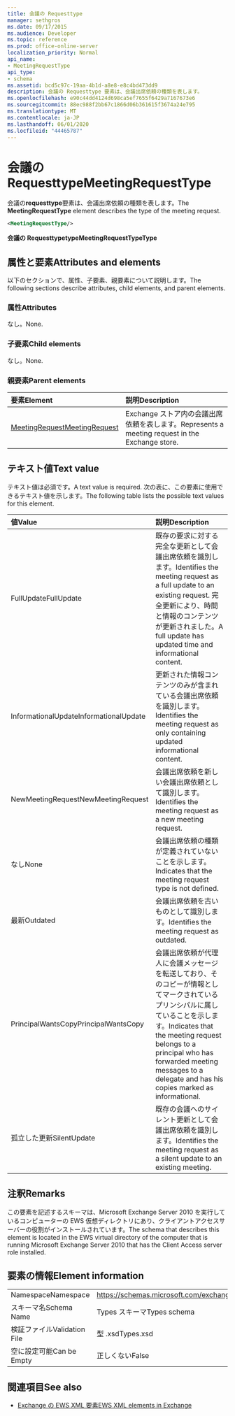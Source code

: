 ```yaml
---
title: 会議の Requesttype
manager: sethgros
ms.date: 09/17/2015
ms.audience: Developer
ms.topic: reference
ms.prod: office-online-server
localization_priority: Normal
api_name:
- MeetingRequestType
api_type:
- schema
ms.assetid: bcd5c97c-19aa-4b1d-a8e8-e8c4bd473dd9
description: 会議の Requesttype 要素は、会議出席依頼の種類を表します。
ms.openlocfilehash: e90c44dd4124d698ca5ef7655f6429a7167673e6
ms.sourcegitcommit: 88ec988f2bb67c1866d06b361615f3674a24e795
ms.translationtype: MT
ms.contentlocale: ja-JP
ms.lasthandoff: 06/01/2020
ms.locfileid: "44465787"
---
```

# <a name="meetingrequesttype"></a><span data-ttu-id="4a12c-103">会議の Requesttype</span><span class="sxs-lookup"><span data-stu-id="4a12c-103">MeetingRequestType</span></span>

<span data-ttu-id="4a12c-104">会議の**requesttype**要素は、会議出席依頼の種類を表します。</span><span class="sxs-lookup"><span data-stu-id="4a12c-104">The **MeetingRequestType** element describes the type of the meeting request.</span></span> 
  
```xml
<MeetingRequestType/>
```

 <span data-ttu-id="4a12c-105">**会議の Requesttypetype**</span><span class="sxs-lookup"><span data-stu-id="4a12c-105">**MeetingRequestTypeType**</span></span>
## <a name="attributes-and-elements"></a><span data-ttu-id="4a12c-106">属性と要素</span><span class="sxs-lookup"><span data-stu-id="4a12c-106">Attributes and elements</span></span>

<span data-ttu-id="4a12c-107">以下のセクションで、属性、子要素、親要素について説明します。</span><span class="sxs-lookup"><span data-stu-id="4a12c-107">The following sections describe attributes, child elements, and parent elements.</span></span>
  
### <a name="attributes"></a><span data-ttu-id="4a12c-108">属性</span><span class="sxs-lookup"><span data-stu-id="4a12c-108">Attributes</span></span>

<span data-ttu-id="4a12c-109">なし。</span><span class="sxs-lookup"><span data-stu-id="4a12c-109">None.</span></span>
  
### <a name="child-elements"></a><span data-ttu-id="4a12c-110">子要素</span><span class="sxs-lookup"><span data-stu-id="4a12c-110">Child elements</span></span>

<span data-ttu-id="4a12c-111">なし。</span><span class="sxs-lookup"><span data-stu-id="4a12c-111">None.</span></span>
  
### <a name="parent-elements"></a><span data-ttu-id="4a12c-112">親要素</span><span class="sxs-lookup"><span data-stu-id="4a12c-112">Parent elements</span></span>

|<span data-ttu-id="4a12c-113">**要素**</span><span class="sxs-lookup"><span data-stu-id="4a12c-113">**Element**</span></span>|<span data-ttu-id="4a12c-114">**説明**</span><span class="sxs-lookup"><span data-stu-id="4a12c-114">**Description**</span></span>|
|:-----|:-----|
|[<span data-ttu-id="4a12c-115">MeetingRequest</span><span class="sxs-lookup"><span data-stu-id="4a12c-115">MeetingRequest</span></span>](meetingrequest.md) <br/> |<span data-ttu-id="4a12c-116">Exchange ストア内の会議出席依頼を表します。</span><span class="sxs-lookup"><span data-stu-id="4a12c-116">Represents a meeting request in the Exchange store.</span></span>  <br/> |
   
## <a name="text-value"></a><span data-ttu-id="4a12c-117">テキスト値</span><span class="sxs-lookup"><span data-stu-id="4a12c-117">Text value</span></span>

<span data-ttu-id="4a12c-118">テキスト値は必須です。</span><span class="sxs-lookup"><span data-stu-id="4a12c-118">A text value is required.</span></span> <span data-ttu-id="4a12c-119">次の表に、この要素に使用できるテキスト値を示します。</span><span class="sxs-lookup"><span data-stu-id="4a12c-119">The following table lists the possible text values for this element.</span></span>
  
|<span data-ttu-id="4a12c-120">**値**</span><span class="sxs-lookup"><span data-stu-id="4a12c-120">**Value**</span></span>|<span data-ttu-id="4a12c-121">**説明**</span><span class="sxs-lookup"><span data-stu-id="4a12c-121">**Description**</span></span>|
|:-----|:-----|
|<span data-ttu-id="4a12c-122">FullUpdate</span><span class="sxs-lookup"><span data-stu-id="4a12c-122">FullUpdate</span></span>  <br/> |<span data-ttu-id="4a12c-123">既存の要求に対する完全な更新として会議出席依頼を識別します。</span><span class="sxs-lookup"><span data-stu-id="4a12c-123">Identifies the meeting request as a full update to an existing request.</span></span> <span data-ttu-id="4a12c-124">完全更新により、時間と情報のコンテンツが更新されました。</span><span class="sxs-lookup"><span data-stu-id="4a12c-124">A full update has updated time and informational content.</span></span>  <br/> |
|<span data-ttu-id="4a12c-125">InformationalUpdate</span><span class="sxs-lookup"><span data-stu-id="4a12c-125">InformationalUpdate</span></span>  <br/> |<span data-ttu-id="4a12c-126">更新された情報コンテンツのみが含まれている会議出席依頼を識別します。</span><span class="sxs-lookup"><span data-stu-id="4a12c-126">Identifies the meeting request as only containing updated informational content.</span></span>  <br/> |
|<span data-ttu-id="4a12c-127">NewMeetingRequest</span><span class="sxs-lookup"><span data-stu-id="4a12c-127">NewMeetingRequest</span></span>  <br/> |<span data-ttu-id="4a12c-128">会議出席依頼を新しい会議出席依頼として識別します。</span><span class="sxs-lookup"><span data-stu-id="4a12c-128">Identifies the meeting request as a new meeting request.</span></span>  <br/> |
|<span data-ttu-id="4a12c-129">なし</span><span class="sxs-lookup"><span data-stu-id="4a12c-129">None</span></span>  <br/> |<span data-ttu-id="4a12c-130">会議出席依頼の種類が定義されていないことを示します。</span><span class="sxs-lookup"><span data-stu-id="4a12c-130">Indicates that the meeting request type is not defined.</span></span>  <br/> |
|<span data-ttu-id="4a12c-131">最新</span><span class="sxs-lookup"><span data-stu-id="4a12c-131">Outdated</span></span>  <br/> |<span data-ttu-id="4a12c-132">会議出席依頼を古いものとして識別します。</span><span class="sxs-lookup"><span data-stu-id="4a12c-132">Identifies the meeting request as outdated.</span></span>  <br/> |
|<span data-ttu-id="4a12c-133">PrincipalWantsCopy</span><span class="sxs-lookup"><span data-stu-id="4a12c-133">PrincipalWantsCopy</span></span>  <br/> |<span data-ttu-id="4a12c-134">会議出席依頼が代理人に会議メッセージを転送しており、そのコピーが情報としてマークされているプリンシパルに属していることを示します。</span><span class="sxs-lookup"><span data-stu-id="4a12c-134">Indicates that the meeting request belongs to a principal who has forwarded meeting messages to a delegate and has his copies marked as informational.</span></span>  <br/> |
|<span data-ttu-id="4a12c-135">孤立した更新</span><span class="sxs-lookup"><span data-stu-id="4a12c-135">SilentUpdate</span></span>  <br/> |<span data-ttu-id="4a12c-136">既存の会議へのサイレント更新として会議出席依頼を識別します。</span><span class="sxs-lookup"><span data-stu-id="4a12c-136">Identifies the meeting request as a silent update to an existing meeting.</span></span>  <br/> |
   
## <a name="remarks"></a><span data-ttu-id="4a12c-137">注釈</span><span class="sxs-lookup"><span data-stu-id="4a12c-137">Remarks</span></span>

<span data-ttu-id="4a12c-138">この要素を記述するスキーマは、Microsoft Exchange Server 2010 を実行しているコンピューターの EWS 仮想ディレクトリにあり、クライアントアクセスサーバーの役割がインストールされています。</span><span class="sxs-lookup"><span data-stu-id="4a12c-138">The schema that describes this element is located in the EWS virtual directory of the computer that is running Microsoft Exchange Server 2010 that has the Client Access server role installed.</span></span>
  
## <a name="element-information"></a><span data-ttu-id="4a12c-139">要素の情報</span><span class="sxs-lookup"><span data-stu-id="4a12c-139">Element information</span></span>

|||
|:-----|:-----|
|<span data-ttu-id="4a12c-140">Namespace</span><span class="sxs-lookup"><span data-stu-id="4a12c-140">Namespace</span></span>  <br/> |https://schemas.microsoft.com/exchange/services/2006/types  <br/> |
|<span data-ttu-id="4a12c-141">スキーマ名</span><span class="sxs-lookup"><span data-stu-id="4a12c-141">Schema Name</span></span>  <br/> |<span data-ttu-id="4a12c-142">Types スキーマ</span><span class="sxs-lookup"><span data-stu-id="4a12c-142">Types schema</span></span>  <br/> |
|<span data-ttu-id="4a12c-143">検証ファイル</span><span class="sxs-lookup"><span data-stu-id="4a12c-143">Validation File</span></span>  <br/> |<span data-ttu-id="4a12c-144">型 .xsd</span><span class="sxs-lookup"><span data-stu-id="4a12c-144">Types.xsd</span></span>  <br/> |
|<span data-ttu-id="4a12c-145">空に設定可能</span><span class="sxs-lookup"><span data-stu-id="4a12c-145">Can be Empty</span></span>  <br/> |<span data-ttu-id="4a12c-146">正しくない</span><span class="sxs-lookup"><span data-stu-id="4a12c-146">False</span></span>  <br/> |
   
## <a name="see-also"></a><span data-ttu-id="4a12c-147">関連項目</span><span class="sxs-lookup"><span data-stu-id="4a12c-147">See also</span></span>



- [<span data-ttu-id="4a12c-148">Exchange の EWS XML 要素</span><span class="sxs-lookup"><span data-stu-id="4a12c-148">EWS XML elements in Exchange</span></span>](ews-xml-elements-in-exchange.md)

